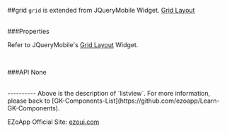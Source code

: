 ##grid
`grid` is extended from JQueryMobile Widget. [Grid Layout][1]

<br/>
###Properties

Refer to JQueryMobile's [Grid Layout][2] Widget.

<br/>

###API
None


<br/>
----------
Above is the description of `listview`. For more information, please back to [GK-Components-List](https://github.com/ezoapp/Learn-GK-Components).

EZoApp Official Site: [ezoui.com](http://ezoui.com/)  



  [1]: http://api.jquerymobile.com/grid-layout/
  [2]: http://api.jquerymobile.com/grid-layout/
